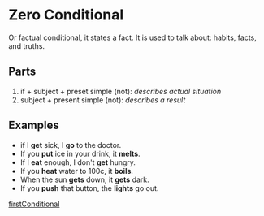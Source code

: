 # Zero Conditional

Or factual conditional, it states a fact. It is used to talk about: habits, facts, and truths.

## Parts
1. if + subject + preset simple (not): _describes actual situation_ 
2. subject + present simple (not): _describes a result_ 

## Examples
* if I __get__ sick, I __go__ to the doctor.
* If you __put__ ice in your drink, it __melts__.
* If I __eat__ enough, I don't __get__ hungry.
* If you __heat__ water to 100c, it __boils__.
* When the sun __gets__ down, it __gets__ dark.
* If you __push__ that button, the __lights__ go out.

[firstConditional](./firstConditional.md)
